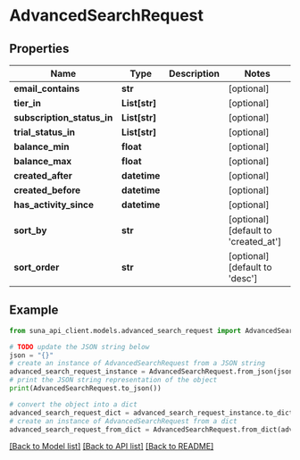 # AdvancedSearchRequest


## Properties

Name | Type | Description | Notes
------------ | ------------- | ------------- | -------------
**email_contains** | **str** |  | [optional] 
**tier_in** | **List[str]** |  | [optional] 
**subscription_status_in** | **List[str]** |  | [optional] 
**trial_status_in** | **List[str]** |  | [optional] 
**balance_min** | **float** |  | [optional] 
**balance_max** | **float** |  | [optional] 
**created_after** | **datetime** |  | [optional] 
**created_before** | **datetime** |  | [optional] 
**has_activity_since** | **datetime** |  | [optional] 
**sort_by** | **str** |  | [optional] [default to 'created_at']
**sort_order** | **str** |  | [optional] [default to 'desc']

## Example

```python
from suna_api_client.models.advanced_search_request import AdvancedSearchRequest

# TODO update the JSON string below
json = "{}"
# create an instance of AdvancedSearchRequest from a JSON string
advanced_search_request_instance = AdvancedSearchRequest.from_json(json)
# print the JSON string representation of the object
print(AdvancedSearchRequest.to_json())

# convert the object into a dict
advanced_search_request_dict = advanced_search_request_instance.to_dict()
# create an instance of AdvancedSearchRequest from a dict
advanced_search_request_from_dict = AdvancedSearchRequest.from_dict(advanced_search_request_dict)
```
[[Back to Model list]](../README.md#documentation-for-models) [[Back to API list]](../README.md#documentation-for-api-endpoints) [[Back to README]](../README.md)



